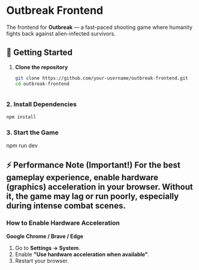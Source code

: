 # Outbreak Frontend

The frontend for **Outbreak** — a fast-paced shooting game where humanity fights back against alien-infected survivors.

## 🚀 Getting Started

1. **Clone the repository**
   ```bash
   git clone https://github.com/your-username/outbreak-frontend.git
   cd outbreak-frontend



### 2. Install Dependencies

```bash
npm install
```

### 3. Start the Game
npm run dev



## ⚡ Performance Note (Important!) For the best gameplay experience, enable hardware (graphics) acceleration in your browser. Without it, the game may lag or run poorly, especially during intense combat scenes.



### How to Enable Hardware Acceleration

**Google Chrome / Brave / Edge**
1. Go to **Settings → System**.
2. Enable **"Use hardware acceleration when available"**.
3. Restart your browser.